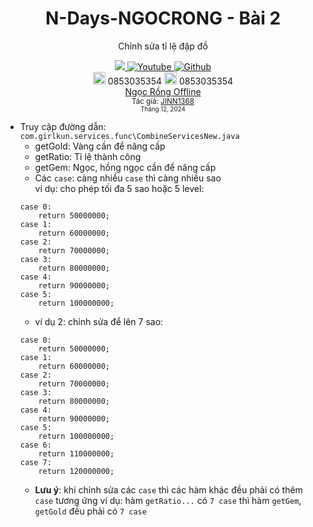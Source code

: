 <div align="center">
  
# N-Days-NGOCRONG - Bài 2
Chỉnh sửa tỉ lệ đập đồ

 <a class="header-badge" target="_blank" href="https://www.facebook.com/Ki3tNgu/">
        <img src="https://img.shields.io/badge/style--5eba00.svg?label=Facebook&logo=facebook&style=social">
    </a>
    <a class="header-badge" target="_blank" href="https://www.youtube.com/@JINN1368">
        <img alt="Youtube" src="https://img.shields.io/badge/style--5eba00.svg?label=Youtube&logo=youtube&style=social">
    </a>
     <a class="header-badge" target="_blank" href="https://github.com/ki3tngu/">
        <img alt="Github" src="https://img.shields.io/badge/style--5eba00.svg?label=Github&logo=github&style=social">
    </a><br>
    <img alt="Donate" src="https://cdn.worldvectorlogo.com/logos/momo-2.svg" style="width:20px;" /> 0853035354
    <img alt="Donate" src="https://play-lh.googleusercontent.com/eropcks-sakGkOkCHQzpd87FKK4efHTLY5b93H2FwNLjoPnPcAMSzOHsm3s6lguSgw" style="width:20px;" /> 0853035354<br>
    <a href="https://github.com/ki3tngu/NgocRongTermux" target="_blank">Ngọc Rồng Offline</a>
    <br>
    <sub>Tác giả:
        <a href="https://www.youtube.com/@JINN1368" target="_blank">JINN1368</a><br>
        <small> Tháng 12, 2024</small>
    </sub>
</div>

- Truy cập đường dẫn: `com.girlkun.services.func\CombineServicesNew.java`
    - getGold: Vàng cần để nâng cấp
    - getRatio: Tỉ lệ thành công
    - getGem: Ngọc, hồng ngọc cần để nâng cấp
    - Các `case`: càng nhiều `case` thì càng nhiều sao<br>
    ví dụ: cho phép tối đa 5 sao hoặc 5 level:
    ```
    case 0:
        return 50000000;
    case 1:
        return 60000000;
    case 2:
        return 70000000;
    case 3:
        return 80000000;
    case 4:
        return 90000000;
    case 5:
        return 100000000;
    ```
    - ví dụ 2: chỉnh sửa để lên 7 sao:
    ```
    case 0:
        return 50000000;
    case 1:
        return 60000000;
    case 2:
        return 70000000;
    case 3:
        return 80000000;
    case 4:
        return 90000000;
    case 5:
        return 100000000;
    case 6:
        return 110000000;
    case 7:
        return 120000000;
    ```
    - **Lưu ý**: khi chỉnh sửa các `case` thì các hàm khác đều phải có thêm `case` tương ứng
    ví dụ: hàm `getRatio...` có `7 case` thì hàm `getGem`, `getGold` đều phải có `7 case`
